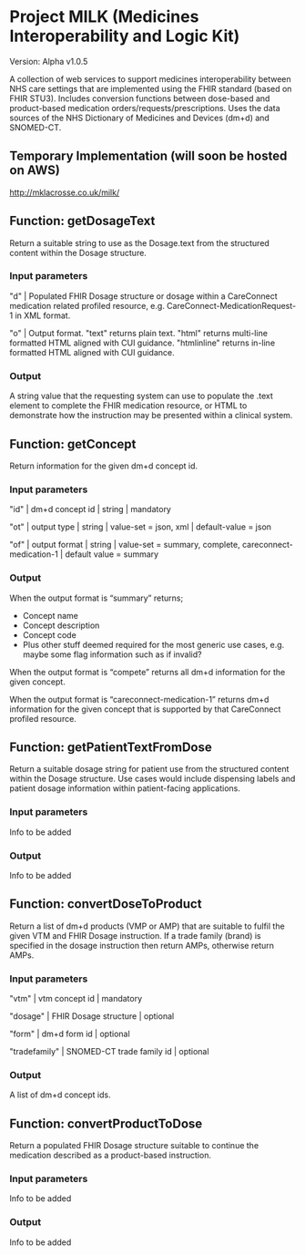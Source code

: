 # Project MILK (Medicines Interoperability and Logic Kit)

Version: Alpha v1.0.5

A collection of web services to support medicines interoperability between NHS care settings that are implemented using the FHIR standard (based on FHIR STU3). Includes conversion functions between dose-based and product-based medication orders/requests/prescriptions. Uses the data sources of the NHS Dictionary of Medicines and Devices (dm+d) and SNOMED-CT.

## Temporary Implementation (will soon be hosted on AWS)
http://mklacrosse.co.uk/milk/

## Function: getDosageText

Return a suitable string to use as the Dosage.text from the structured content within the Dosage structure.

### Input parameters

"d" | Populated FHIR Dosage structure or dosage within a CareConnect medication related profiled resource, e.g. CareConnect-MedicationRequest-1 in XML format.

"o" | Output format. "text" returns plain text. "html" returns multi-line formatted HTML aligned with CUI guidance. "htmlinline" returns in-line formatted HTML aligned with CUI guidance.

### Output

A string value that the requesting system can use to populate the .text element to complete the FHIR medication resource, or HTML to demonstrate how the instruction may be presented within a clinical system.

## Function: getConcept

Return information for the given dm+d concept id.

### Input parameters

"id" | dm+d concept id | string | mandatory

"ot" | output type | string | value-set = json, xml | default-value = json

"of" | output format | string | value-set = summary, complete, careconnect-medication-1 | default value = summary

### Output

When the output format is “summary” returns;

* Concept name
* Concept description
* Concept code
* Plus other stuff deemed required for the most generic use cases, e.g. maybe some flag information such as if invalid?

When the output format is “compete” returns all dm+d information for the given concept. 

When the output format is “careconnect-medication-1” returns dm+d information for the given concept that is supported by that CareConnect profiled resource.

## Function: getPatientTextFromDose

Return a suitable dosage string for patient use from the structured content within the Dosage structure. Use cases would include dispensing labels and patient dosage information within patient-facing applications. 

### Input parameters

Info to be added

### Output

Info to be added

## Function: convertDoseToProduct

Return a list of dm+d products (VMP or AMP) that are suitable to fulfil the given VTM and FHIR Dosage instruction. If a trade family (brand) is specified in the dosage instruction then return AMPs, otherwise return AMPs.

### Input parameters

"vtm" | vtm concept id | mandatory

"dosage" | FHIR Dosage structure | optional

"form" | dm+d form id | optional

"tradefamily" | SNOMED-CT trade family id | optional

### Output

A list of dm+d concept ids.

## Function: convertProductToDose

Return a populated FHIR Dosage structure suitable to continue the medication described as a product-based instruction.

### Input parameters

Info to be added

### Output

Info to be added
